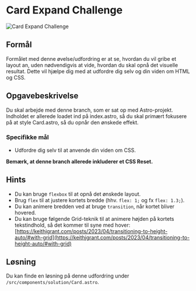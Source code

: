 # **Card Expand Challenge**

![Card Expand Challenge](readmeassets/card-expand.gif)

## Formål

Formålet med denne øvelse/udfordring er at se, hvordan du vil gribe et layout an, uden nødvendigvis at vide, hvordan du skal opnå det visuelle resultat. Dette vil hjælpe dig med at udfordre dig selv og din viden om HTML og CSS.

## Opgavebeskrivelse

Du skal arbejde med denne branch, som er sat op med Astro-projekt. Indholdet er allerede loadet ind på index.astro, så du skal primært fokusere på at style Card.astro, så du opnår den ønskede effekt.

### Specifikke mål

- Udfordre dig selv til at anvende din viden om CSS.

**Bemærk, at denne branch allerede inkluderer et CSS Reset.**

## Hints

- Du kan bruge `flexbox` til at opnå det ønskede layout.
- Brug `flex` til at justere kortets bredde (hhv. `flex: 1;` og fx `flex: 1.3;`).
- Du kan animere bredden ved at bruge `transition`, når kortet bliver hovered.
- Du kan bruge følgende Grid-teknik til at animere højden på kortets tekstindhold, så det kommer til syne med hover:
  [https://keithjgrant.com/posts/2023/04/transitioning-to-height-auto/#with-grid](https://keithjgrant.com/posts/2023/04/transitioning-to-height-auto/#with-grid)

## Løsning

Du kan finde en løsning på denne udfordring under `/src/components/solution/Card.astro`.
